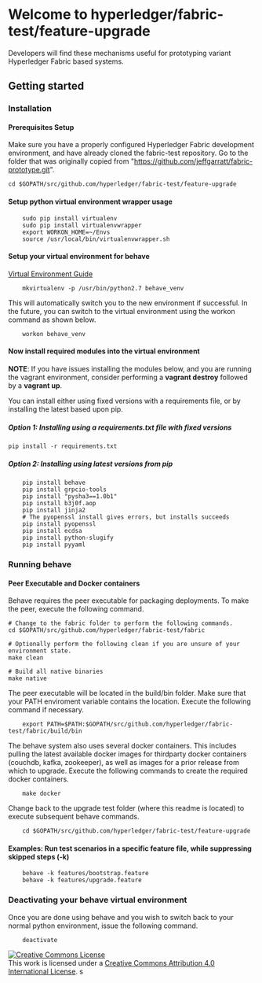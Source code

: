 # Welcome to hyperledger/fabric-test/feature-upgrade
Developers will find these mechanisms useful for prototyping variant Hyperledger Fabric based systems.

## Getting started

### Installation

#### Prerequisites Setup
Make sure you have a properly configured Hyperledger Fabric development environment, and have already cloned the fabric-test repository.
Go to the folder that was originally copied from "https://github.com/jeffgarratt/fabric-prototype.git".
```
cd $GOPATH/src/github.com/hyperledger/fabric-test/feature-upgrade
```

#### Setup python virtual environment wrapper usage

```
    sudo pip install virtualenv
    sudo pip install virtualenvwrapper
    export WORKON_HOME=~/Envs
    source /usr/local/bin/virtualenvwrapper.sh
```

#### Setup your virtual environment for behave
[Virtual Environment Guide](http://docs.python-guide.org/en/latest/dev/virtualenvs/)


```
    mkvirtualenv -p /usr/bin/python2.7 behave_venv
```

This will automatically switch you to the new environment if successful.  In the future, you can switch to the virtual environment using the workon command as shown below.

```
    workon behave_venv
```


#### Now install required modules into the virtual environment

**NOTE**: If you have issues installing the modules below, and you are running the vagrant environment, consider performing a **vagrant destroy** followed by a **vagrant up**.

You can install either using fixed versions with a requirements file, or by installing the latest based upon pip.

##### Option 1: Installing using a requirements.txt file with fixed versions

```
pip install -r requirements.txt
```

##### Option 2: Installing using latest versions from pip

```
    pip install behave
    pip install grpcio-tools
    pip install "pysha3==1.0b1"
    pip install b3j0f.aop
    pip install jinja2
    # The pyopenssl install gives errors, but installs succeeds
    pip install pyopenssl
    pip install ecdsa
    pip install python-slugify
    pip install pyyaml
```

### Running behave

#### Peer Executable and Docker containers

Behave requires the peer executable for packaging deployments.  To make the peer, execute the following command.

```
# Change to the fabric folder to perform the following commands.
cd $GOPATH/src/github.com/hyperledger/fabric-test/fabric

# Optionally perform the following clean if you are unsure of your environment state.
make clean

# Build all native binaries
make native
```

The peer executable will be located in the build/bin folder. Make sure that your PATH enviroment variable contains the location.
Execute the following command if necessary.
```
    export PATH=$PATH:$GOPATH/src/github.com/hyperledger/fabric-test/fabric/build/bin
```

The behave system also uses several docker containers.  This includes pulling the latest available docker images for thirdparty docker containers (couchdb, kafka, zookeeper), as well as images for a prior release from which to upgrade.  Execute the following commands to create the required docker containers.

```
    make docker
```

Change back to the upgrade test folder (where this readme is located) to execute subsequent behave commands.

```
    cd $GOPATH/src/github.com/hyperledger/fabric-test/feature-upgrade
```

#### Examples: Run test scenarios in a specific feature file, while suppressing skipped steps (-k)

```
    behave -k features/bootstrap.feature
    behave -k features/upgrade.feature
```

### Deactivating your behave virtual environment
Once you are done using behave and you wish to switch back to your normal
python environment, issue the following command.

```
    deactivate
```

<a rel="license" href="http://creativecommons.org/licenses/by/4.0/"><img alt="Creative Commons License" style="border-width:0" src="https://i.creativecommons.org/l/by/4.0/88x31.png" /></a><br />This work is licensed under a <a rel="license" href="http://creativecommons.org/licenses/by/4.0/">Creative Commons Attribution 4.0 International License</a>.
s
